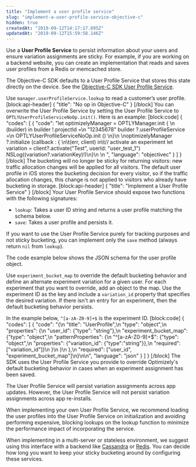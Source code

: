 ```yaml
---
title: "Implement a user profile service"
slug: "implement-a-user-profile-service-objective-c"
hidden: true
createdAt: "2019-09-12T14:17:17.895Z"
updatedAt: "2019-09-12T15:59:58.146Z"
---
```

Use a **User Profile Service** to persist information about your users and ensure variation assignments are sticky. For example, if you are working on a backend website, you can create an implementation that reads and saves user profiles from a Redis or memcached store. 

The Objective-C SDK defaults to a User Profile Service that stores this state directly on the device. See the [Objective-C SDK User Profile Service](https://github.com/optimizely/objective-c-sdk/blob/master/OptimizelySDKUserProfileService/OptimizelySDKUserProfileService/OPTLYUserProfileService.m).

Use `manager.userProfileService.lookup` to read a customer’s user profile.
[block:api-header]
{
  "title": "No op in Objective-C"
}
[/block]
You can overwrite the User Profile Service by setting the User Profile Service to `OPTLYUserProfileServiceNoOp.init()​`. Here is an example:
[block:code]
{
  "codes": [
    {
      "code": "let optimizelyManager = OPTLYManager.init { \n    (builder) in builder !.projectId =\n    \"12345678\" builder ?.userProfileService =\n    OPTLYUserProfileServiceNoOp.init () \n}\n \noptimizelyManager ?.initialize (callback : { \n\t(err, client) in\t// activate an experiment let variation = client?.activate(\"Test\", userId: \"user_test_1\") NSLog((variation?.variationKey)!)\n}\n                              \n                              ",
      "language": "objectivec"
    }
  ]
}
[/block]
The bucketing will no longer be sticky for returning visitors: new traffic allocation changes will be applied for all visitors. The default user profile in iOS stores the bucketing decision for every visitor, so if the traffic allocation changes, this change is not applied to visitors who already have bucketing in storage.
[block:api-header]
{
  "title": "Implement a User Profile Service"
}
[/block]
Your User Profile Service should expose two functions with the following signatures:

* `lookup`: Takes a user ID string and returns a user profile matching the schema below.
* `save`: Takes a user profile and persists it.

If you want to use the User Profile Service purely for tracking purposes and not sticky bucketing, you can implement only the `save` method (always return `nil` from `lookup`).

The code example below shows the JSON schema for the user profile object.

Use `experiment_bucket_map` to override the default bucketing behavior and define an alternate experiment variation for a given user. For each experiment that you want to override, add an object to the map. Use the experiment ID as the key and include a `variation_id` property that specifies the desired variation. If there isn't an entry for an experiment, then the default bucketing behavior persists.

In the example below, `^[a-zA-Z0-9]+$` is the experiment ID.
[block:code]
{
  "codes": [
    {
      "code": "{\n  \"title\": \"UserProfile\",\n  \"type\": \"object\",\n  \"properties\": {\n    \"user_id\": {\"type\": \"string\"},\n    \"experiment_bucket_map\": {\"type\": \"object\",\n                              \"patternProperties\": {\n                                 \"^[a-zA-Z0-9]+$\": {\"type\": \"object\",\n                                                    \"properties\": {\"variation_id\": {\"type\":\"string\"}},\n                                                    \"required\": [\"variation_id\"]}\n                               }\n                             }\n  },\n  \"required\": [\"user_id\", \"experiment_bucket_map\"]\n}\n\n",
      "language": "json"
    }
  ]
}
[/block]
The SDK uses the User Profile Service you provide to override Optimizely's default bucketing behavior in cases when an experiment assignment has been saved.

The User Profile Service will persist variation assignments across app updates. However, the User Profile Service will not persist variation assignments across app re-installs.

When implementing your own User Profile Service, we recommend loading the user profiles into the User Profile Service on initialization and avoiding performing expensive, blocking lookups on the lookup function to minimize the performance impact of incorporating the service.

When implementing in a multi-server or stateless environment, we suggest using this interface with a backend like [Cassandra](http://cassandra.apache.org/) or [Redis](https://redis.io/). You can decide how long you want to keep your sticky bucketing around by configuring these services.